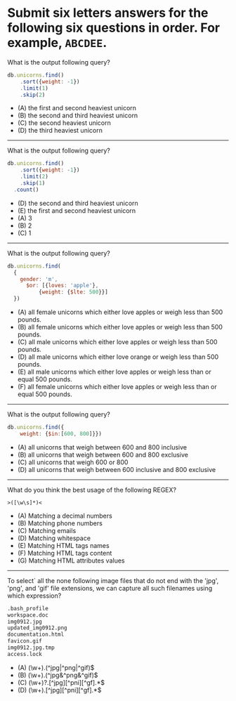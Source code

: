 # Submit six letters answers for the following six questions in order. For example, `ABCDEE`. 

  
What is the output following query?

```js
db.unicorns.find()
	.sort({weight: -1})
	.limit(1)
	.skip(2)
```
- (A) the first and second heaviest unicorn
- (B) the second and third heaviest unicorn
- (C) the second heaviest unicorn
- (D) the third heaviest unicorn



---
What is the output following query?

```js
db.unicorns.find()
	.sort({weight: -1})
	.limit(2)
	.skip(1)
  .count()
```
- (D) the second and third heaviest unicorn
- (E) the first and second heaviest unicorn
- (A) 3
- (B) 2
- (C) 1  




---
What is the output following query?

```js
db.unicorns.find(
  {
    gender: 'm',
	  $or: [{loves: 'apple'},
		  {weight: {$lte: 500}}]
  })
```
- (A) all female unicorns which either love apples or weigh less than 500 pounds.
- (B) all female unicorns which either love apples or weigh less than 500 pounds.
- (C) all male unicorns which either love apples or weigh less than 500 pounds.
- (D) all male unicorns which either love orange or weigh less than 500 pounds.
- (E) all male unicorns which either love apples or weigh less than or equal 500 pounds.
- (F) all female unicorns which either love apples or weigh less than or equal 500 pounds.




---
What is the output following query?

```js
db.unicorns.find({
	weight: {$in:[600, 800]}})
```
- (A) all unicorns that weigh between 600 and 800 inclusive
- (B) all unicorns that weigh between 600 and 800 exclusive
- (C) all unicorns that weigh 600 or 800
- (D) all unicorns that weigh between 600 inclusive and 800 exclusive




---
What do you think the best usage of the following REGEX?

```regexp
>([\w\s]*)<
```
- (A) Matching a decimal numbers
- (B) Matching phone numbers
- (C) Matching emails
- (D) Matching whitespace
- (E) Matching HTML tags names
- (F) Matching HTML tags content
- (G) Matching HTML attributes values





---
To select` all the none following image files that do not end with the 'jpg', 'png', and 'gif' file extensions, we can capture all such filenames using which expression?
```bash
.bash_profile	
workspace.doc	
img0912.jpg	
updated_img0912.png
documentation.html
favicon.gif	
img0912.jpg.tmp
access.lock
```

- (A) (\w+)\.(^jpg|^png|^gif)$
- (B) (\w+)\.(^jpg&^png&^gif)$
- (C) (\w+)?\.[^jpg][^pni][^gf].*$
- (D) (\w+)\.[^jpg][^pni][^gf].*$
